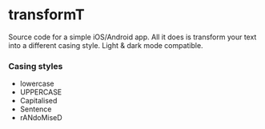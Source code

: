 # transformT
Source code for a simple iOS/Android app. All it does is transform your text into a different casing style. Light & dark mode compatible.

### Casing styles
- lowercase
- UPPERCASE
- Capitalised
- Sentence
- rANdoMiseD
